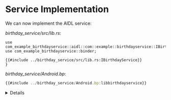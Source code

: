 # Service Implementation

We can now implement the AIDL service:

*birthday_service/src/lib.rs*:

```rust,ignore
use com_example_birthdayservice::aidl::com::example::birthdayservice::IBirthdayService::IBirthdayService;
use com_example_birthdayservice::binder;

{{#include ../birthday_service/src/lib.rs:IBirthdayService}}
}
```

*birthday_service/Android.bp*:

```javascript
{{#include ../birthday_service/Android.bp:libbirthdayservice}}
```

<details>

* Point out the path to the generated `IBirthdayService` trait, and explain why
  each of the segments is necessary.
* TODO: What does the `binder::Interface` trait do? Are there methods to
  override? Where source?

</details>

